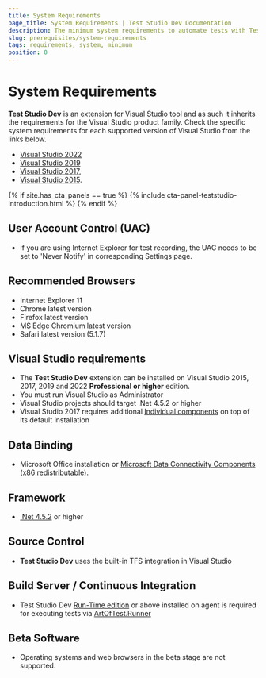 ```yaml
---
title: System Requirements
page_title: System Requirements | Test Studio Dev Documentation
description: The minimum system requirements to automate tests with Test Studio Dev. 
slug: prerequisites/system-requirements
tags: requirements, system, minimum
position: 0
---
```

# System Requirements

__Test Studio Dev__ is an extension for Visual Studio tool and as such it inherits the requirements for the Visual Studio product family. Check the specific system requirements for each supported version of Visual Studio from the links below.

- <a href="https://docs.microsoft.com/en-us/visualstudio/releases/2022/system-requirements" target="_blank">Visual Studio 2022</a>
- <a href="https://docs.microsoft.com/en-us/visualstudio/releases/2019/system-requirements" target="_blank">Visual Studio 2019</a>
- <a href="https://docs.microsoft.com/en-us/visualstudio/productinfo/vs2017-system-requirements-vs" target="_blank">Visual Studio 2017</a>, 
- <a href="https://docs.microsoft.com/en-us/visualstudio/productinfo/vs2015-sysrequirements-vs" target="_blank">Visual Studio 2015</a>.

{% if site.has_cta_panels == true %}
{% include cta-panel-teststudio-introduction.html %}
{% endif %}

## User Account Control (UAC)

* If you are using Internet Explorer for test recording, the UAC needs to be set to 'Never Notify' in corresponding Settings page.

## Recommended Browsers

* Internet Explorer 11
* Chrome latest version
* Firefox latest version
* MS Edge Chromium latest version
* Safari latest version (5.1.7)

## Visual Studio requirements

* The **Test Studio Dev** extension can be installed on Visual Studio 2015, 2017, 2019 and 2022 **Professional or higher** edition.
* You must run Visual Studio as Administrator
* Visual Studio projects should target .Net 4.5.2 or higher
* Visual Studio 2017 requires additional <a href="/advanced-topics/installation/vs-2017-compatibility" target="_blank">Individual components</a> on top of its default installation

## Data Binding

* Microsoft Office installation or <a href="https://www.microsoft.com/en-us/download/details.aspx?id=23734" target="_blank">Microsoft Data Connectivity Components (x86 redistributable)</a>.

## Framework

* <a href="https://www.microsoft.com/en-us/download/details.aspx?id=42642" target="_blank">.Net 4.5.2</a> or higher

## Source Control

* __Test Studio Dev__ uses the built-in TFS integration in Visual Studio  

## Build Server / Continuous Integration

* Test Studio Dev <a href="http://www.telerik.com/purchase/teststudio" target="_blank">Run-Time edition</a> or above installed on agent is required for executing tests via <a href="/features/cli-runner" target="_blank">ArtOfTest.Runner</a>

## Beta Software

* Operating systems and web browsers in the beta stage are not supported.
